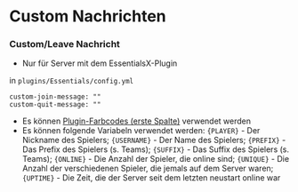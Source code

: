 # Custom Nachrichten

### Custom/Leave Nachricht
* Nur für Server mit dem EssentialsX-Plugin

in `plugins/Essentials/config.yml`
```properties
custom-join-message: ""
custom-quit-message: ""
```

* Es können [Plugin-Farbcodes (erste Spalte)](https://minecraft.tools/de/color-code.php) verwendet werden
* Es können folgende Variabeln verwendet werden:
`{PLAYER}` - Der Nickname des Spielers; 
`{USERNAME}` - Der Name des Spielers; 
`{PREFIX}` - Das Prefix des Spielers (s. Teams); 
`{SUFFIX}` - Das Suffix des Spielers (s. Teams); 
`{ONLINE}` - Die Anzahl der Spieler, die online sind; 
`{UNIQUE}` - Die Anzahl der verschiedenen Spieler, die jemals auf dem Server waren; 
`{UPTIME}` - Die Zeit, die der Server seit dem letzten neustart online war
